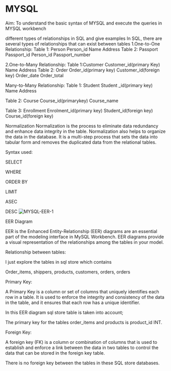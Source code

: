 # MYSQL
Aim:
To understand the basic syntax of MYSQL and execute the queries in MYSQL workbench


different types of relationships in SQL  and give examples
In SQL, there are several types of relationships that can exist between tables
1.One-to-One Relationship:
Table 1: Person
Person_id
Name
Address
Table 2: Passport
Passport_id
Person_id
Passport_number

2.One-to-Many Relationship: Table 1:Customer
Customer_id(primary Key)
Name
Address
Table 2: Order
Order_id(primary key)
Customer_id(foreign key)
Order_date
Order_total

Many-to-Many Relationship: Table 1: Student
Student _id(primary key)
Name
Address

Table 2: Course
Course_id(primarykey)
Course_name

Table 3: Enrollment
Enrolment_id(primary key)
Student_id(foreign key)
Course_id(foreign key)


Normalization
Normalization is the process to eliminate data redundancy and enhance data integrity in the table. Normalization also helps to organize the data in the database. It is a multi-step process that sets the data into tabular form and removes the duplicated data from the relational tables.

Syntax used:

SELECT

WHERE

ORDER BY

LIMIT

ASEC

DESC
![MYSQL-EER-1](https://user-images.githubusercontent.com/124794009/228857454-00304a4c-16eb-404d-a397-3bc1faeec4a9.jpg)

EER Diagram

EER is the Enhanced Entity-Relationship (EER) diagrams are an essential part of the modeling interface in MySQL Workbench. EER diagrams provide a visual representation of the relationships among the tables in your model.

Relationship between tables:

I just explore the tables in sql store which contains

Order_items, shippers, products, customers, orders, orders

 Primary Key:
 
A Primary Key is a column or set of columns that uniquely identifies each row in a table. It is used to enforce the integrity and consistency of the data in the table, and it ensures that each row has a unique identifier.

In this EER diagram sql store table is taken into account;

The primary key for the tables order_items and products is product_id INT.

 Foreign Key:    
 
A foreign key (FK) is a column or combination of columns that is used to establish and enforce a link between the data in two tables to control the data that can be stored in the foreign key table.

There is no foreign key between the tables in these SQL store databases.



